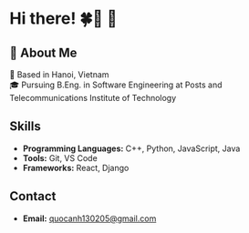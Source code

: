# Hi there! 🍀🐉 👋

## 🚀 About Me
📍 Based in Hanoi, Vietnam  
🎓 Pursuing B.Eng. in Software Engineering  at Posts and Telecommunications Institute of Technology  

## Skills
- **Programming Languages:** C++, Python, JavaScript, Java
- **Tools:** Git, VS Code
- **Frameworks:** React, Django


## Contact
- **Email:** quocanh130205@gmail.com
